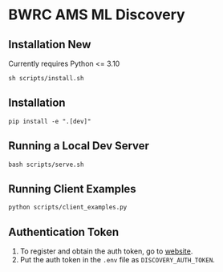 # BWRC AMS ML Discovery

## Installation New

Currently requires Python <= 3.10

```
sh scripts/install.sh
```

## Installation

```
pip install -e ".[dev]"
```

## Running a Local Dev Server

```
bash scripts/serve.sh
```

## Running Client Examples

```
python scripts/client_examples.py
```

## Authentication Token

1. To register and obtain the auth token, go to [website](https://bwrc-ams-ml-discovery-firebase-save.vercel.app/enter).
2. Put the auth token in the `.env` file as `DISCOVERY_AUTH_TOKEN`.
